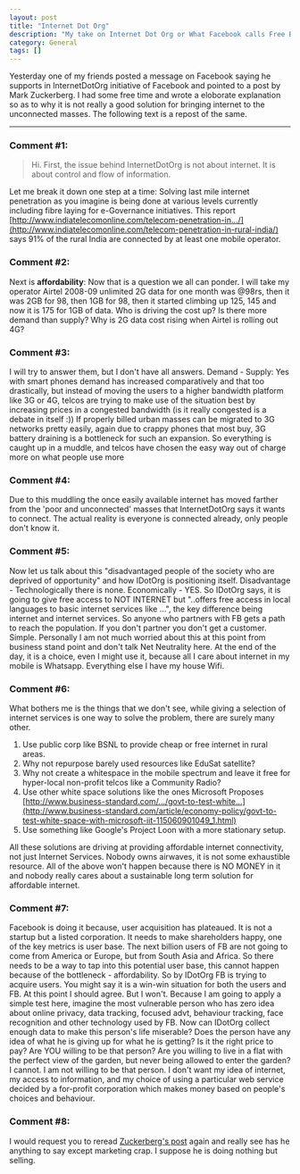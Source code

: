 ```yaml
---
layout: post
title: "Internet Dot Org"
description: "My take on Internet Dot Org or What Facebook calls Free Basics"
category: General
tags: []
---
```


Yesterday one of my friends posted a message on Facebook saying he supports in InternetDotOrg initiative of Facebook and pointed to a post by Mark Zuckerberg. I had some free time and wrote a eloborate explanation so as to why it is not really a good solution for bringing internet to the unconnected masses. The following text is a repost of the same.

-------------

### Comment #1:

> Hi. First, the issue behind InternetDotOrg is not about internet. It is about control and flow of information. 

Let me break it down one step at a time:
Solving last mile internet penetration as you imagine is being done at various levels currently including fibre laying for e-Governance initiatives. This report [http://www.indiatelecomonline.com/telecom-penetration-in.../](http://www.indiatelecomonline.com/telecom-penetration-in-rural-india/) says 91% of the rural India are connected by at least one mobile operator.

### Comment #2:

Next is **affordability**: Now that is a question we all can ponder. I will take my operator Airtel 2008-09 unlimited 2G data for one month was @98rs, then it was 2GB for 98, then 1GB for 98, then it started climbing up 125, 145 and now it is 175 for 1GB of data. Who is driving the cost up? Is there more demand than supply? Why is 2G data cost rising when Airtel is rolling out 4G?

### Comment #3:
I will try to answer them, but I don't have all answers. Demand - Supply: Yes with smart phones demand has increased comparatively and that too drastically, but instead of moving the users to a higher bandwidth platform like 3G or 4G, telcos are trying to make use of the situation best by increasing prices in a congested bandwidth (is it really congested is a debate in itself :)) If properly billed urban masses can be migrated to 3G networks pretty easily, again due to crappy phones that most buy, 3G battery draining is a bottleneck for such an expansion. So everything is caught up in a muddle, and telcos have chosen the easy way out of charge more on what people use more 

### Comment #4:
Due to this muddling the once easily available internet has moved farther from the 'poor and unconnected' masses that InternetDotOrg says it wants to connect. The actual reality is everyone is connected already, only people don't know it.

### Comment #5:
Now let us talk about this "disadvantaged people of the society who are deprived of opportunity" and how IDotOrg is positioning itself. Disadvantage - Technologically there is none. Economically - YES. So IDotOrg says, it is going to give free access to NOT INTERNET but "..offers free access in local languages to basic internet services like ...", the key difference being internet and internet services. So anyone who partners with FB gets a path to reach the population. If you don't partner you don't get a customer. Simple. Personally I am not much worried about this at this point from business stand point and don't talk Net Neutrality here. At the end of the day, it is a choice, even I might use it, because all I care about internet in my mobile is Whatsapp. Everything else I have my house Wifi.

### Comment #6:
What bothers me is the things that we don't see, while giving a selection of internet services is one way to solve the problem, there are surely many other.

1. Use public corp like BSNL to provide cheap or free internet in rural areas.
2. Why not repurpose barely used resources like EduSat satellite?
3. Why not create a whitespace in the mobile spectrum and leave it free for hyper-local non-profit telcos like a Community Radio?
4. Use other white space solutions like the ones Microsoft Proposes [http://www.business-standard.com/.../govt-to-test-white...](http://www.business-standard.com/article/economy-policy/govt-to-test-white-space-with-microsoft-iit-115060901049_1.html)
5. Use something like Google's Project Loon with a more stationary setup.

All these solutions are driving at providing affordable internet connectivity, not just Internet Services. Nobody owns airwaves, it is not some exhaustible resource. All of the above won't happen because there is NO MONEY in it and nobody really cares about a sustainable long term solution for affordable internet.

### Comment #7:
Facebook is doing it because, user acquisition has plateaued. It is not a startup but a listed corporation. It needs to make shareholders happy, one of the key metrics is user base. The next billion users of FB are not going to come from America or Europe, but from South Asia and Africa. So there needs to be a way to tap into this potential user base, this cannot happen because of the bottleneck - affordability. So by IDotOrg FB is trying to acquire users. You might say it is a win-win situation for both the users and FB. At this point I should agree. But I won't. Because I am going to apply a simple test here, imagine the most vulnerable person who has zero idea about online privacy, data tracking, focused advt, behaviour tracking, face recognition and other technology used by FB. Now can IDotOrg collect enough data to make this person's life miserable? Does the person have any idea of what he is giving up for what he is getting? Is it the right price to pay? Are YOU willing to be that person? Are you willing to live in a flat with the perfect view of the garden, but never being allowed to enter the garden? I cannot. I am not willing to be that person. I don't want my idea of internet, my access to information, and my choice of using a particular web service decided by a for-profit corporation which makes money based on people's choices and behaviour.

### Comment #8:
I would request you to reread [Zuckerberg's post](https://www.facebook.com/zuck/posts/10102033678947881) again and really see has he anything to say except marketing crap. I suppose he is doing nothing but selling.
